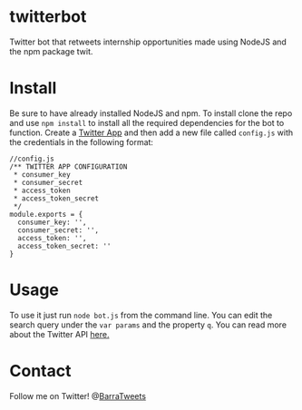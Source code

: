 # twitterbot
Twitter bot that retweets internship opportunities made using NodeJS and the npm package twit.

# Install
Be sure to have already installed NodeJS and npm. To install clone the repo and use `npm install` to install all the required dependencies for the bot to function. 
Create a [Twitter App](https://apps.twitter.com/app/new) and then add a new file called `config.js` with the credentials in the
following format:
```
//config.js
/** TWITTER APP CONFIGURATION
 * consumer_key
 * consumer_secret
 * access_token
 * access_token_secret
 */
module.exports = {
  consumer_key: '',  
  consumer_secret: '',
  access_token: '',  
  access_token_secret: ''
}
```
# Usage
To use it just run `node bot.js` from the command line. You can edit the search query under the `var params` and the property `q`.
You can read more about the Twitter API [here.](https://dev.twitter.com/rest/reference/get/search/tweets)

# Contact
Follow me on Twitter! @[BarraTweets](https://twitter.com/BarraTweets)
